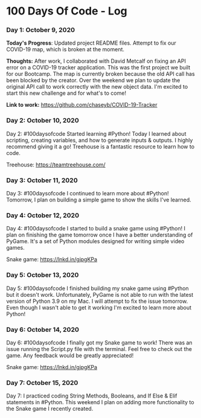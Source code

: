 # 100 Days Of Code - Log

### Day 1: October 9, 2020 

**Today's Progress**: Updated project README files. Attempt to fix our COVID-19 map, which is broken at the moment. 

**Thoughts:** After work, I collaborated with David Metcalf on fixing an API error on a COVID-19 tracker application. This was the first project we built for our Bootcamp. The map is currently broken because the old API call has been blocked by the creator. Over the weekend we plan to update the original API call to work correctly with the new object data. I'm excited to start this new challenge and for what's to come!

**Link to work:** 
https://github.com/chaseyb/COVID-19-Tracker

### Day 2: October 10, 2020 

Day 2: #100daysofcode Started learning #Python! Today I learned about scripting, creating variables, and how to generate inputs & outputs. I highly recommend giving it a go! Treehouse is a fantastic resource to learn how to code.

Treehouse: https://teamtreehouse.com/

### Day 3: October 11, 2020 

Day 3: #100daysofcode I continued to learn more about #Python! Tomorrow, I plan on building a simple game to show the skills I've learned. 

### Day 4: October 12, 2020 

Day 4: #100daysofcode I started to build a snake game using #Python! I plan on finishing the game tomorrow once I have a better understanding of PyGame. It's a set of Python modules designed for writing simple video games.

Snake game: https://lnkd.in/gjpgKPa

### Day 5: October 13, 2020 

Day 5: #100daysofcode I finished building my snake game using #Python but it doesn't work. Unfortunately, PyGame is not able to run with the latest version of Python 3.9 on my Mac. I will attempt to fix the issue tomorrow. Even though I wasn't able to get it working I'm excited to learn more about Python!

### Day 6: October 14, 2020 

Day 6: #100daysofcode I finally got my Snake game to work! There was an issue running the Script.py file with the terminal. Feel free to check out the game. Any feedback would be greatly appreciated! 

Snake game: https://lnkd.in/gjpgKPa

### Day 7: October 15, 2020 

Day 7: I practiced coding String Methods, Booleans, and If Else & Elif statements in #Python. This weekend I plan on adding more functionality to the Snake game I recently created.

